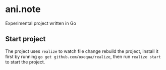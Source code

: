 # ani.note

Experimental project written in Go

## Start project
The project uses `realize` to watch file change rebuild the project, install it first by running `go get github.com/oxequa/realize`, then
run `realize start` to start the project.